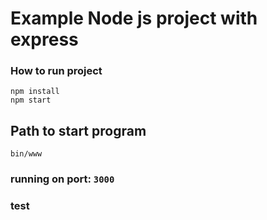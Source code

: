 # Example Node js project with express

### How to run project
```
npm install
npm start
```

## Path to start program 
```
bin/www
```
### running on port: `3000`

### test